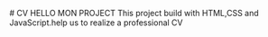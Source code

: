 ﻿

#   C V 
 
 H E L L O 
 
 M O N   P R O J E C T 
 
 
This project build with HTML,CSS and JavaScript.help us to realize a professional CV

